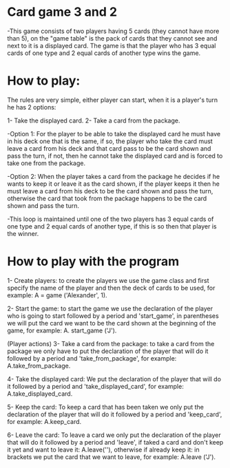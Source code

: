 # Card game 3 and 2
-This game consists of two players having 5 cards (they cannot have more than 5), on the "game table" is the pack of cards that they cannot see and next to it is a displayed card. The game is that the player who has 3 equal cards of one type and 2 equal cards of another type wins the game.

# How to play:
The rules are very simple, either player can start, when it is a player's turn he has 2 options:

1- Take the displayed card.
2- Take a card from the package.

-Option 1: For the player to be able to take the displayed card he must have in his deck one that is the same, if so, the player who take the card must leave a card from his deck and that card pass to be the card shown and pass the turn, if not, then he cannot take the displayed card and is forced to take one from the package.

-Option 2: When the player takes a card from the package he decides if he wants to keep it or leave it as the card shown, if the player keeps it then he must leave a card from his deck to be the card shown and pass the turn, otherwise the card that took from the package happens to be the card shown and pass the turn.

-This loop is maintained until one of the two players has 3 equal cards of one type and 2 equal cards of another type, if this is so then that player is the winner.

# How to play with the program

1- Create players: to create the players we use the game class and first specify the name of the player and then the deck of cards to be used, for example: A = game ('Alexander', 1).

2- Start the game: to start the game we use the declaration of the player who is going to start followed by a period and 'start_game', in parentheses we will put the card we want to be the card shown at the beginning of the game, for example: A. start_game ('J').

(Player actions)
3- Take a card from the package: to take a card from the package we only have to put the declaration of the player that will do it followed by a period and 'take_from_package', for example: A.take_from_package.

4- Take the displayed card: We put the declaration of the player that will do it followed by a period and 'take_displayed_card', for example: A.take_displayed_card.

5- Keep the card: To keep a card that has been taken we only put the declaration of the player that will do it followed by a period and 'keep_card', for example: A.keep_card.

6- Leave the card: To leave a card we only put the declaration of the player that will do it followed by a period and 'leave', if taked a card and don't keep it yet and want to leave it: A.leave(''), otherwise if already keep it: in brackets we put the card that we want to leave, for example: A.leave ('J').
